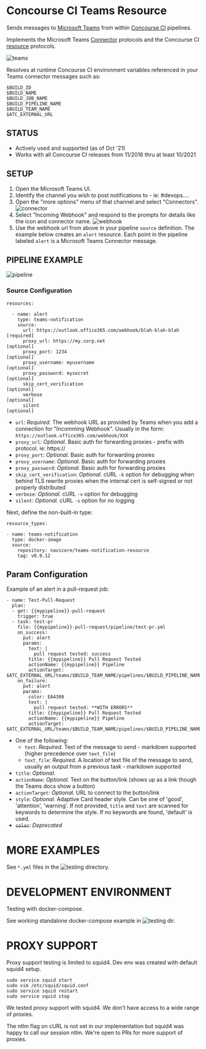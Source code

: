 # Concourse CI Teams Resource

Sends messages to [Microsoft Teams](https://teams.microsoft.com) from
within [Concourse CI](https://concourse-ci.org/) pipelines.

Implements the Microsoft Teams
[Connector](https://dev.outlook.com/Connectors/Reference) protocols and
the Concourse CI [resource](https://concourse-ci.org/implementing-resource-types.html)
protocols.

![teams](images/teams2.png)

Resolves at runtime Concourse CI environment variables referenced in your Teams
connector messages such as:

```
$BUILD_ID
$BUILD_NAME
$BUILD_JOB_NAME
$BUILD_PIPELINE_NAME
$BUILD_TEAM_NAME
$ATC_EXTERNAL_URL
```

## STATUS

* Actively used and supported (as of Oct '21)
* Works with all Concourse CI releases from 11/2016 thru at least 10/2021


## SETUP

1. Open the Microsoft Teams UI.
2. Identify the channel you wish to post notifications to - ie: #devops....
3. Open the "more options" menu of that channel and select "Connectors".
![connector](images/connector.png)
4. Select "Incoming Webhook" and respond to the prompts for details like the
icon and connector name.
![webhook](images/webhook.png)
5. Use the webhook url from above in your pipeline `source` definition.  The
example below creates an `alert` resource.  Each point in the pipeline labeled
`alert` is a Microsoft Teams Connector message.


## PIPELINE EXAMPLE

![pipeline](images/pipeline.png)

### Source Configuration

```
resources:

  - name: alert
    type: teams-notification
    source:
      url: https://outlook.office365.com/webhook/blah-blah-blah   [required]
      proxy_url: https://my.corp.net                              [optional]
      proxy_port: 1234                                            [optional]
      proxy_username: myusername                                  [optional]
      proxy_password: mysecret                                    [optional]
      skip_cert_verification                                      [optional]
      verbose                                                     [optional]
      silent                                                      [optional]

```
* `url`: *Required.* The webhook URL as provided by Teams when you add a
connection for "Incomming Webhook". Usually in the
form: `https://outlook.office365.com/webhook/XXX`
* `proxy_url`: *Optional.* Basic auth for forwarding proxies - prefix with protocol. ie: https://
* `proxy_port`: *Optional.* Basic auth for forwarding proxies
* `proxy_username`: *Optional.* Basic auth for forwarding proxies
* `proxy_password`: *Optional.* Basic auth for forwarding proxies
* `skip_cert_verification`: *Optional.* cURL `-k` option for debugging when behind TLS rewrite proxies when the internal cert is self-signed or not properly distributed
* `verbose`: *Optional.* cURL `-v` option for debugging 
* `silent`: *Optional.* cURL `-s` option for no logging 

Next, define the non-built-in type:

```
resource_types:

- name: teams-notification
  type: docker-image
  source:
    repository: navicore/teams-notification-resource
    tag: v0.9.12
```

## Param Configuration

Example of an alert in a pull-request job:
```
- name: Test-Pull-Request
  plan:
  - get: {{mypipeline}}-pull-request
    trigger: true
  - task: test-pr
    file: {{mypipeline}}-pull-request/pipeline/test-pr.yml
    on_success:
      put: alert
      params:
        text: |
          pull request tested: success
        title: {{mypipeline}} Pull Request Tested
        actionName: {{mypipeline}} Pipeline
        actionTarget: $ATC_EXTERNAL_URL/teams/$BUILD_TEAM_NAME/pipelines/$BUILD_PIPELINE_NAME/jobs/$BUILD_JOB_NAME/builds/$BUILD_NAME
    on_failure:
      put: alert
      params:
        color: EA4300
        text: |
          pull request tested: **WITH ERRORS**
        title: {{mypipeline}} Pull Request Tested
        actionName: {{mypipeline}} Pipeline
        actionTarget: $ATC_EXTERNAL_URL/teams/$BUILD_TEAM_NAME/pipelines/$BUILD_PIPELINE_NAME/jobs/$BUILD_JOB_NAME/builds/$BUILD_NAME
```
* One of the following:
  * `text`: *Required.* Text of the message to send - markdown supported (higher precedence over `text_file`)
  * `text_file`: *Required.* A location of text file of the message to send, usually an output from a previous task - markdown supported
* `title`: *Optional.*
* `actionName`: *Optional.* Text on the button/link (shows up as a link though the Teams docs show a button)
* `actionTarget`: *Optional.* URL to connect to the button/link
* `style`: *Optional.* Adaptive Card header style. Can be one of 'good', 'attention', 'warning'. If not provided, `title` and `text` are scanned for keywords to determine the style. If no keywords are found, 'default' is used.
* ~~`color`~~: *Deprecated* 

# MORE EXAMPLES


See `*.yml` files in the ![testing](testing) directory.

# DEVELOPMENT ENVIRONMENT

Testing with docker-compose.  

See working standalone docker-compose example in ![testing](testing) dir.

# PROXY SUPPORT

Proxy support testing is limited to squid4.  Dev env was created with default squid4 setup.

```
sudo service squid start
sudo vim /etc/squid/squid.conf
sudo service squid restart
sudo service squid stop
```

We tested proxy support with squid4.  We don't have access to a wide range of proxies.

The ntlm flag on cURL is not set in our implementation but squid4 was happy to call our session ntlm.  We're open to PRs for more support of proxies.
